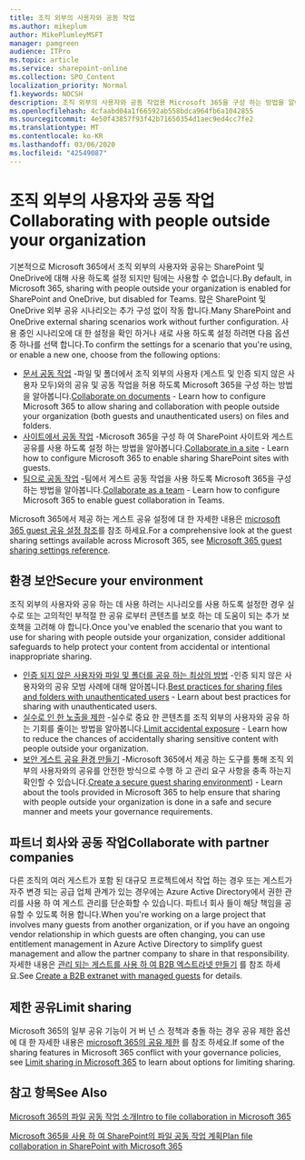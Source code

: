 ```yaml
---
title: 조직 외부의 사용자와 공동 작업
ms.author: mikeplum
author: MikePlumleyMSFT
manager: pamgreen
audience: ITPro
ms.topic: article
ms.service: sharepoint-online
ms.collection: SPO_Content
localization_priority: Normal
f1.keywords: NOCSH
description: 조직 외부의 사용자와 공동 작업용 Microsoft 365을 구성 하는 방법을 알아봅니다.
ms.openlocfilehash: 4cfaabd04a1f66592ab558bdca964fb6a1042855
ms.sourcegitcommit: 4e50f43857f93f42b71650354d1aec9ed4cc7fe2
ms.translationtype: MT
ms.contentlocale: ko-KR
ms.lasthandoff: 03/06/2020
ms.locfileid: "42549087"
---
```

# <a name="collaborating-with-people-outside-your-organization"></a><span data-ttu-id="a49b1-103">조직 외부의 사용자와 공동 작업</span><span class="sxs-lookup"><span data-stu-id="a49b1-103">Collaborating with people outside your organization</span></span>

<span data-ttu-id="a49b1-104">기본적으로 Microsoft 365에서 조직 외부의 사용자와 공유는 SharePoint 및 OneDrive에 대해 사용 하도록 설정 되지만 팀에는 사용할 수 없습니다.</span><span class="sxs-lookup"><span data-stu-id="a49b1-104">By default, in Microsoft 365, sharing with people outside your organization is enabled for SharePoint and OneDrive, but disabled for Teams.</span></span> <span data-ttu-id="a49b1-105">많은 SharePoint 및 OneDrive 외부 공유 시나리오는 추가 구성 없이 작동 합니다.</span><span class="sxs-lookup"><span data-stu-id="a49b1-105">Many SharePoint and OneDrive external sharing scenarios work without further configuration.</span></span> <span data-ttu-id="a49b1-106">사용 중인 시나리오에 대 한 설정을 확인 하거나 새로 사용 하도록 설정 하려면 다음 옵션 중 하나를 선택 합니다.</span><span class="sxs-lookup"><span data-stu-id="a49b1-106">To confirm the settings for a scenario that you're using, or enable a new one, choose from the following options:</span></span>

- <span data-ttu-id="a49b1-107">[문서 공동 작업](collaborate-on-documents.md) -파일 및 폴더에서 조직 외부의 사용자 (게스트 및 인증 되지 않은 사용자 모두)와의 공유 및 공동 작업을 허용 하도록 Microsoft 365을 구성 하는 방법을 알아봅니다.</span><span class="sxs-lookup"><span data-stu-id="a49b1-107">[Collaborate on documents](collaborate-on-documents.md) - Learn how to configure Microsoft 365 to allow sharing and collaboration with people outside your organization (both guests and unauthenticated users) on files and folders.</span></span>
- <span data-ttu-id="a49b1-108">[사이트에서 공동 작업](collaborate-in-a-site.md) -Microsoft 365을 구성 하 여 SharePoint 사이트와 게스트 공유를 사용 하도록 설정 하는 방법을 알아봅니다.</span><span class="sxs-lookup"><span data-stu-id="a49b1-108">[Collaborate in a site](collaborate-in-a-site.md) - Learn how to configure Microsoft 365 to enable sharing SharePoint sites with guests.</span></span>
- <span data-ttu-id="a49b1-109">[팀으로 공동 작업](collaborate-as-a-team.md) -팀에서 게스트 공동 작업을 사용 하도록 Microsoft 365을 구성 하는 방법을 알아봅니다.</span><span class="sxs-lookup"><span data-stu-id="a49b1-109">[Collaborate as a team](collaborate-as-a-team.md) - Learn how to configure Microsoft 365 to enable guest collaboration in Teams.</span></span>

<span data-ttu-id="a49b1-110">Microsoft 365에서 제공 하는 게스트 공유 설정에 대 한 자세한 내용은 [microsoft 365 guest 공유 설정 참조](microsoft-365-guest-settings.md)를 참조 하세요.</span><span class="sxs-lookup"><span data-stu-id="a49b1-110">For a comprehensive look at the guest sharing settings available across Microsoft 365, see [Microsoft 365 guest sharing settings reference](microsoft-365-guest-settings.md).</span></span>

## <a name="secure-your-environment"></a><span data-ttu-id="a49b1-111">환경 보안</span><span class="sxs-lookup"><span data-stu-id="a49b1-111">Secure your environment</span></span>

<span data-ttu-id="a49b1-112">조직 외부의 사용자와 공유 하는 데 사용 하려는 시나리오를 사용 하도록 설정한 경우 실수로 또는 고의적인 부적절 한 공유 로부터 콘텐츠를 보호 하는 데 도움이 되는 추가 보호책을 고려해 야 합니다.</span><span class="sxs-lookup"><span data-stu-id="a49b1-112">Once you've enabled the scenario that you want to use for sharing with people outside your organization, consider additional safeguards to help protect your content from accidental or intentional inappropriate sharing.</span></span>

- <span data-ttu-id="a49b1-113">[인증 되지 않은 사용자와 파일 및 폴더를 공유 하는 최상의 방법](best-practices-anonymous-sharing.md) -인증 되지 않은 사용자와의 공유 모범 사례에 대해 알아봅니다.</span><span class="sxs-lookup"><span data-stu-id="a49b1-113">[Best practices for sharing files and folders with unauthenticated users](best-practices-anonymous-sharing.md) - Learn about best practices for sharing with unauthenticated users.</span></span>
- <span data-ttu-id="a49b1-114">[실수로 인 한 노출을 제한](sharing-limit-accidental-exposure.md) -실수로 중요 한 콘텐츠를 조직 외부의 사용자와 공유 하는 기회를 줄이는 방법을 알아봅니다.</span><span class="sxs-lookup"><span data-stu-id="a49b1-114">[Limit accidental exposure](sharing-limit-accidental-exposure.md) - Learn how to reduce the chances of accidentally sharing sensitive content with people outside your organization.</span></span>
- <span data-ttu-id="a49b1-115">[보안 게스트 공유 환경 만들기](create-a-secure-guest-sharing-environment.md) -Microsoft 365에서 제공 하는 도구를 통해 조직 외부의 사용자와의 공유를 안전한 방식으로 수행 하 고 관리 요구 사항을 충족 하는지 확인할 수 있습니다.</span><span class="sxs-lookup"><span data-stu-id="a49b1-115">[Create a secure guest sharing environment](create-a-secure-guest-sharing-environment.md)) - Learn about the tools provided in Microsoft 365 to help ensure that sharing with people outside your organization is done in a safe and secure manner and meets your governance requirements.</span></span>

## <a name="collaborate-with-partner-companies"></a><span data-ttu-id="a49b1-116">파트너 회사와 공동 작업</span><span class="sxs-lookup"><span data-stu-id="a49b1-116">Collaborate with partner companies</span></span>

<span data-ttu-id="a49b1-117">다른 조직의 여러 게스트가 포함 된 대규모 프로젝트에서 작업 하는 경우 또는 게스트가 자주 변경 되는 공급 업체 관계가 있는 경우에는 Azure Active Directory에서 권한 관리를 사용 하 여 게스트 관리를 단순화할 수 있습니다. 파트너 회사 들이 해당 책임을 공유할 수 있도록 허용 합니다.</span><span class="sxs-lookup"><span data-stu-id="a49b1-117">When you're working on a large project that involves many guests from another organization, or if you have an ongoing vendor relationship in which guests are often changing, you can use entitlement management in Azure Active Directory to simplify guest management and allow the partner company to share in that responsibility.</span></span> <span data-ttu-id="a49b1-118">자세한 내용은 [관리 되는 게스트를 사용 하 여 B2B 엑스트라넷 만들기](b2b-extranet.md) 를 참조 하세요.</span><span class="sxs-lookup"><span data-stu-id="a49b1-118">See [Create a B2B extranet with managed guests](b2b-extranet.md) for details.</span></span>

## <a name="limit-sharing"></a><span data-ttu-id="a49b1-119">제한 공유</span><span class="sxs-lookup"><span data-stu-id="a49b1-119">Limit sharing</span></span>

<span data-ttu-id="a49b1-120">Microsoft 365의 일부 공유 기능이 거 버 넌 스 정책과 충돌 하는 경우 공유 제한 옵션에 대 한 자세한 내용은 [microsoft 365의 공유 제한](microsoft-365-limit-sharing.md) 를 참조 하세요.</span><span class="sxs-lookup"><span data-stu-id="a49b1-120">If some of the sharing features in Microsoft 365 conflict with your governance policies, see [Limit sharing in Microsoft 365](microsoft-365-limit-sharing.md) to learn about options for limiting sharing.</span></span>

## <a name="see-also"></a><span data-ttu-id="a49b1-121">참고 항목</span><span class="sxs-lookup"><span data-stu-id="a49b1-121">See Also</span></span>

[<span data-ttu-id="a49b1-122">Microsoft 365의 파일 공동 작업 소개</span><span class="sxs-lookup"><span data-stu-id="a49b1-122">Intro to file collaboration in Microsoft 365</span></span>](https://docs.microsoft.com/sharepoint/intro-to-file-collaboration)

[<span data-ttu-id="a49b1-123">Microsoft 365을 사용 하 여 SharePoint의 파일 공동 작업 계획</span><span class="sxs-lookup"><span data-stu-id="a49b1-123">Plan file collaboration in SharePoint with Microsoft 365</span></span>](https://docs.microsoft.com/sharepoint/deploy-file-collaboration)
